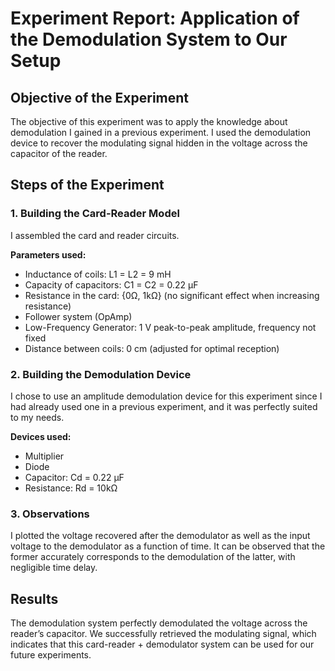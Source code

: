 <h1>Experiment Report: Application of the Demodulation System to Our Setup</h1>

<h2>Objective of the Experiment</h2>
<p>
  The objective of this experiment was to apply the knowledge about demodulation I gained in a previous experiment. I used the demodulation device to recover the modulating signal hidden in the voltage across the capacitor of the reader.
</p>

<h2>Steps of the Experiment</h2>

<h3>1. Building the Card-Reader Model</h3>
<p>
    I assembled the card and reader circuits.
</p>
<p>
<strong>Parameters used:</strong>
</p>
<ul>
    <li>Inductance of coils: L1 = L2 = 9 mH</li>
    <li>Capacity of capacitors: C1 = C2 = 0.22 µF</li>
    <li>Resistance in the card: {0Ω, 1kΩ} (no significant effect when increasing resistance)</li>
    <li>Follower system (OpAmp)</li>
    <li>Low-Frequency Generator: 1 V peak-to-peak amplitude, frequency not fixed</li>
    <li>Distance between coils: 0 cm (adjusted for optimal reception)</li>
</ul>

<h3>2. Building the Demodulation Device</h3>
<p>
    I chose to use an amplitude demodulation device for this experiment since I had already used one in a previous experiment, and it was perfectly suited to my needs.
</p>
<p>
<strong>Devices used:</strong>
</p>
<ul>
    <li>Multiplier</li>
    <li>Diode</li>
    <li>Capacitor: Cd = 0.22 µF</li>
    <li>Resistance: Rd = 10kΩ</li>
</ul>

<h3>3. Observations</h3>
<p>
    I plotted the voltage recovered after the demodulator as well as the input voltage to the demodulator as a function of time. It can be observed that the former accurately corresponds to the demodulation of the latter, with negligible time delay.
</p>

<h2>Results</h2>
<p>
    The demodulation system perfectly demodulated the voltage across the reader’s capacitor. We successfully retrieved the modulating signal, which indicates that this card-reader + demodulator system can be used for our future experiments.
</p>
